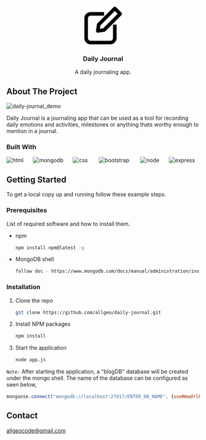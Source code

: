 
<a name="readme-top"></a>

<!-- PROJECT LOGO -->
<br />
<div align="center">
  <a >
    <img src="/public/img/logo.png" alt="Logo" width="100" height="100">
  </a>

  <h3 align="center">Daily Journal</h3>

  <p align="center">
    A daily journaling app.  
    <br />
 
  </p>
</div>


<!-- ABOUT THE PROJECT -->
## About The Project

![daily-journal_demo](https://user-images.githubusercontent.com/62227321/195998609-9e292abf-419f-439d-8417-0cd0a1f93ea9.gif)

Daily Journal is a journaling app that can be used as a tool for recording daily emotions and activities, milestones or anything thats worthy enough to mention in a journal.

### Built With

![html](https://user-images.githubusercontent.com/62227321/194765332-e71412ac-bbe7-4961-ad90-081871a35e62.png)&ensp;&ensp;&ensp;
![mongodb](https://user-images.githubusercontent.com/62227321/194765352-9808445b-b6e1-4893-99e1-f2ec13f659d1.png)&ensp;&ensp;&ensp;
![css](https://user-images.githubusercontent.com/62227321/194765349-1c3a3772-07ef-4993-97dc-a7586648451a.png) &ensp;&ensp;&ensp;
![bootstrap](https://user-images.githubusercontent.com/62227321/195997434-f3002403-b77b-45a7-8ecd-6552d1e97e6c.png) &ensp;&ensp;&ensp;
![node](https://user-images.githubusercontent.com/62227321/194765350-5210abeb-257b-47ad-a766-67e1a3a87c5a.png)&ensp;&ensp;&ensp;
![express](https://user-images.githubusercontent.com/62227321/194765351-b3431065-c5fd-4200-aa8c-5d20641cb503.png)

<!-- GETTING STARTED -->
## Getting Started

To get a local copy up and running follow these example steps.

### Prerequisites

List of required software and how to install them.
* npm
  ```sh
  npm install npm@latest -g
  ```
* MongoDB shell
  ```sh
  follow doc - https://www.mongodb.com/docs/manual/administration/install-community/
  ```

### Installation

1. Clone the repo
   ```sh
   git clone https://github.com/allgeo/daily-journal.git
   ```
2. Install NPM packages
   ```sh
   npm install
   ```
3. Start the application 
   ```sh
   node app.js 
   ```
```Note:``` After starting the application, a "blogDB" database will be created under the mongo shell. The name of the database can be configured as seen below,
   ```js
   mongoose.connect("mongodb://localhost:27017/ENTER_DB_NAME", {useNewUrlParser: true});

   ```

<!-- CONTACT -->
## Contact

allgeocode@gmail.com


